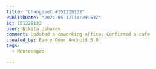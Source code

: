 ```yaml
---
Title: "Changeset #151228132"
PublishDate: "2024-05-12T14:29:53Z"
id: 151228132
user: Nikita Ushakov
comment: Updated a coworking office; Confirmed a cafe
created_by: Every Door Android 5.0
tags:
  - Montenegro

---
```

